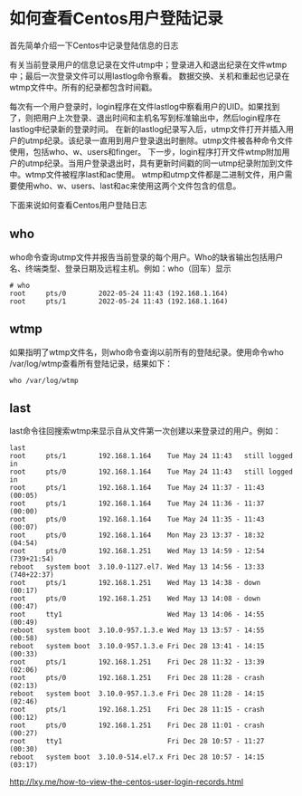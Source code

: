 # 如何查看Centos用户登陆记录

首先简单介绍一下Centos中记录登陆信息的日志

 有关当前登录用户的信息记录在文件utmp中；登录进入和退出纪录在文件wtmp中；最后一次登录文件可以用lastlog命令察看。
 数据交换、关机和重起也记录在wtmp文件中。所有的纪录都包含时间戳。

 每次有一个用户登录时，login程序在文件lastlog中察看用户的UID。如果找到了，则把用户上次登录、退出时间和主机名写到标准输出中，然后login程序在lastlog中纪录新的登录时间。
 在新的lastlog纪录写入后，utmp文件打开并插入用户的utmp纪录。该纪录一直用到用户登录退出时删除。utmp文件被各种命令文件使用，包括who、w、users和finger。
 下一步，login程序打开文件wtmp附加用户的utmp纪录。当用户登录退出时，具有更新时间戳的同一utmp纪录附加到文件中。wtmp文件被程序last和ac使用。
 wtmp和utmp文件都是二进制文件，用户需要使用who、w、users、last和ac来使用这两个文件包含的信息。

下面来说如何查看Centos用户登陆日志

## who

who命令查询utmp文件并报告当前登录的每个用户。Who的缺省输出包括用户名、终端类型、登录日期及远程主机。例如：who（回车）显示

```
# who
root     pts/0        2022-05-24 11:43 (192.168.1.164)
root     pts/1        2022-05-24 11:43 (192.168.1.164)
```



## wtmp

如果指明了wtmp文件名，则who命令查询以前所有的登陆纪录。使用命令who /var/log/wtmp查看所有登陆记录，结果如下：

```
who /var/log/wtmp
```



## last

last命令往回搜索wtmp来显示自从文件第一次创建以来登录过的用户。例如：

```
last
root     pts/1        192.168.1.164    Tue May 24 11:43   still logged in   
root     pts/0        192.168.1.164    Tue May 24 11:43   still logged in   
root     pts/1        192.168.1.164    Tue May 24 11:37 - 11:43  (00:05)    
root     pts/1        192.168.1.164    Tue May 24 11:36 - 11:37  (00:00)    
root     pts/0        192.168.1.164    Tue May 24 11:35 - 11:43  (00:07)    
root     pts/0        192.168.1.164    Mon May 23 13:37 - 18:32  (04:54)    
root     pts/0        192.168.1.251    Wed May 13 14:59 - 12:54 (739+21:54) 
reboot   system boot  3.10.0-1127.el7. Wed May 13 14:56 - 13:33 (740+22:37) 
root     pts/1        192.168.1.251    Wed May 13 14:38 - down   (00:17)    
root     pts/0        192.168.1.251    Wed May 13 14:08 - down   (00:47)    
root     tty1                          Wed May 13 14:06 - 14:55  (00:49)    
reboot   system boot  3.10.0-957.1.3.e Wed May 13 13:57 - 14:55  (00:58)    
reboot   system boot  3.10.0-957.1.3.e Fri Dec 28 13:41 - 14:15  (00:33)    
root     pts/1        192.168.1.251    Fri Dec 28 11:32 - 13:39  (02:06)    
root     pts/0        192.168.1.251    Fri Dec 28 11:28 - crash  (02:13)    
reboot   system boot  3.10.0-957.1.3.e Fri Dec 28 11:28 - 14:15  (02:46)    
root     pts/1        192.168.1.251    Fri Dec 28 11:15 - crash  (00:12)    
root     pts/0        192.168.1.251    Fri Dec 28 11:01 - crash  (00:27)    
root     tty1                          Fri Dec 28 10:57 - 11:27  (00:30)    
reboot   system boot  3.10.0-514.el7.x Fri Dec 28 10:57 - 14:15  (03:17)    
```

 http://lxy.me/how-to-view-the-centos-user-login-records.html

